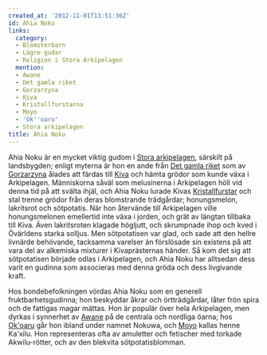 ```yaml
---
created_at: '2012-11-01T13:51:36Z'
id: Ahia Noku
links:
  category:
  - Blomsterbarn
  - Lägre gudar
  - Religion i Stora Arkipelagen
  mention:
  - Awane
  - Det gamla riket
  - Gorzarzyna
  - Kiva
  - Kristallfurstarna
  - Moyo
  - 'Ok''oaru'
  - Stora arkipelagen
title: Ahia Noku
---
```


Ahia Noku är en mycket viktig gudom i [Stora arkipelagen], särskilt på landsbygden; enligt myterna
är hon en ande från [Det gamla riket] som av [Gorzarzyna] ålades att färdas till [Kiva] och hämta
grödor som kunde växa i Arkipelagen. Människorna såväl som melusinerna i Arkipelagen höll vid denna
tid på att svälta ihjäl, och Ahia Noku lurade Kivas [Kristallfurstar] och stal trenne grödor från
deras blomstrande trädgårdar; honungsmelon, lakritsrot och sötpotatis. När hon återvände till
Arkipelagen ville honungsmelonen emellertid inte växa i jorden, och grät av längtan tillbaka till
Kiva. Även lakritsroten klagade högljutt, och skrumpnade ihop och kved i Övärldens starka solljus.
Men sötpotatisen var glad, och sade att den hellre livnärde behövande, tacksamma varelser än
förslösade sin existens på att vara del av alkemiska mixturer i Kivaprästernas händer. Så kom det
sig att sötpotatisen började odlas i Arkipelagen, och Ahia Noku har alltsedan dess varit en gudinna
som associeras med denna gröda och dess livgivande kraft.

Hos bondebefolkningen vördas Ahia Noku som en generell fruktbarhetsgudinna; hon beskyddar åkrar och
örtträdgårdar, låter frön spira och de fattigas magar mättas. Hon är populär över hela Arkipelagen,
men dyrkas i synnerhet av [Awane] på de centrala och nordliga öarna; hos [Ok'oaru] går hon ibland
under namnet Nokuwa, och [Moyo] kallas henne Ka'xilu. Hon representeras ofta av amuletter och
fetischer med torkade Akwilu-rötter, och av den blekvita sötpotatisblomman.

  [Stora arkipelagen]: Stora_arkipelagen
  [Det gamla riket]: Det_gamla_riket
  [Gorzarzyna]: Gorzarzyna
  [Kiva]: Kiva
  [Kristallfurstar]: Kristallfurstarna
  [Awane]: Awane
  [Ok'oaru]: Okoaru
  [Moyo]: Moyo